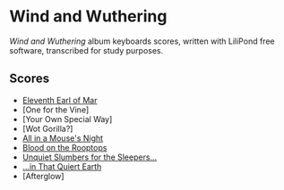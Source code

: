 # Wind and Wuthering
*Wind and Wuthering* album keyboards scores, written with LiliPond free software, transcribed for study purposes.

## Scores
* [Eleventh Earl of Mar](eleventh-earl-of-mar)
* [One for the Vine]
* [Your Own Special Way]
* [Wot Gorilla?]
* [All in a Mouse's Night](all-in-a-mouses-night)
* [Blood on the Rooptops](blood-on-the-rooftops)
* [Unquiet Slumbers for the Sleepers...](unquiet-slumbers-for-the-sleepers)
* [...in That Quiert Earth](in-that-quiet-earth)
* [Afterglow]